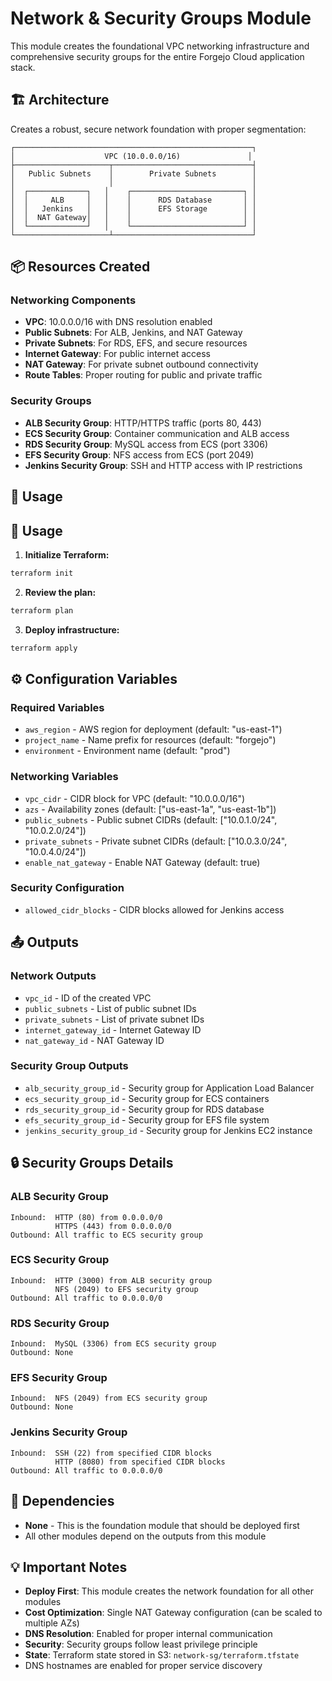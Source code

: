 # Network & Security Groups Module

This module creates the foundational VPC networking infrastructure and comprehensive security groups for the entire Forgejo Cloud application stack.

## 🏗️ Architecture

Creates a robust, secure network foundation with proper segmentation:

```
┌─────────────────────────────────────────────────────┐
│                    VPC (10.0.0.0/16)               │
├─────────────────────┬───────────────────────────────┤
│   Public Subnets    │        Private Subnets        │
│                     │                               │
│  ┌─────────────┐   │    ┌─────────────────────────┐ │
│  │     ALB     │   │    │      RDS Database       │ │
│  │   Jenkins   │   │    │      EFS Storage        │ │
│  │  NAT Gateway│   │    │                         │ │
│  └─────────────┘   │    └─────────────────────────┘ │
└─────────────────────┴───────────────────────────────┘
```

## 📦 Resources Created

### Networking Components
- **VPC**: 10.0.0.0/16 with DNS resolution enabled
- **Public Subnets**: For ALB, Jenkins, and NAT Gateway
- **Private Subnets**: For RDS, EFS, and secure resources
- **Internet Gateway**: For public internet access
- **NAT Gateway**: For private subnet outbound connectivity
- **Route Tables**: Proper routing for public and private traffic

### Security Groups
- **ALB Security Group**: HTTP/HTTPS traffic (ports 80, 443)
- **ECS Security Group**: Container communication and ALB access
- **RDS Security Group**: MySQL access from ECS (port 3306)
- **EFS Security Group**: NFS access from ECS (port 2049)
- **Jenkins Security Group**: SSH and HTTP access with IP restrictions

## 🚀 Usage

## 🚀 Usage

1. **Initialize Terraform:**
```bash
terraform init
```

2. **Review the plan:**
```bash
terraform plan
```

3. **Deploy infrastructure:**
```bash
terraform apply
```

## ⚙️ Configuration Variables

### Required Variables
- `aws_region` - AWS region for deployment (default: "us-east-1")
- `project_name` - Name prefix for resources (default: "forgejo")
- `environment` - Environment name (default: "prod")

### Networking Variables
- `vpc_cidr` - CIDR block for VPC (default: "10.0.0.0/16")
- `azs` - Availability zones (default: ["us-east-1a", "us-east-1b"])
- `public_subnets` - Public subnet CIDRs (default: ["10.0.1.0/24", "10.0.2.0/24"])
- `private_subnets` - Private subnet CIDRs (default: ["10.0.3.0/24", "10.0.4.0/24"])
- `enable_nat_gateway` - Enable NAT Gateway (default: true)

### Security Configuration
- `allowed_cidr_blocks` - CIDR blocks allowed for Jenkins access

## 📤 Outputs

### Network Outputs
- `vpc_id` - ID of the created VPC
- `public_subnets` - List of public subnet IDs
- `private_subnets` - List of private subnet IDs
- `internet_gateway_id` - Internet Gateway ID
- `nat_gateway_id` - NAT Gateway ID

### Security Group Outputs
- `alb_security_group_id` - Security group for Application Load Balancer
- `ecs_security_group_id` - Security group for ECS containers
- `rds_security_group_id` - Security group for RDS database
- `efs_security_group_id` - Security group for EFS file system
- `jenkins_security_group_id` - Security group for Jenkins EC2 instance

## 🔒 Security Groups Details

### ALB Security Group
```
Inbound:  HTTP (80) from 0.0.0.0/0
          HTTPS (443) from 0.0.0.0/0
Outbound: All traffic to ECS security group
```

### ECS Security Group
```
Inbound:  HTTP (3000) from ALB security group
          NFS (2049) to EFS security group
Outbound: All traffic to 0.0.0.0/0
```

### RDS Security Group
```
Inbound:  MySQL (3306) from ECS security group
Outbound: None
```

### EFS Security Group
```
Inbound:  NFS (2049) from ECS security group
Outbound: None
```

### Jenkins Security Group
```
Inbound:  SSH (22) from specified CIDR blocks
          HTTP (8080) from specified CIDR blocks
Outbound: All traffic to 0.0.0.0/0
```

## 🎯 Dependencies

- **None** - This is the foundation module that should be deployed first
- All other modules depend on the outputs from this module

## 💡 Important Notes

- **Deploy First**: This module creates the network foundation for all other modules
- **Cost Optimization**: Single NAT Gateway configuration (can be scaled to multiple AZs)
- **DNS Resolution**: Enabled for proper internal communication
- **Security**: Security groups follow least privilege principle
- **State**: Terraform state stored in S3: `network-sg/terraform.tfstate`
- DNS hostnames are enabled for proper service discovery
